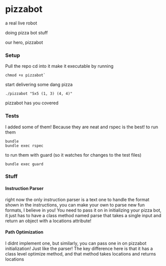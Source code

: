 # pizzabot
a real live robot

doing pizza bot stuff


our hero, pizzabot


### Setup
Pull the repo
cd into it
make it executable by running
```
chmod +x pizzabot`
```

start delivering some dang pizza 
```
./pizzabot "5x5 (1, 3) (4, 4)"
```


pizzabot has you covered

### Tests
I added some of them! Because they are neat and rspec is the best!
to run them

```
bundle
bundle exec rspec
```

to run them with guard (so it watches for changes to the test files)
```
bundle exec guard
```



### Stuff

#### Instruction Parser
right now the only instruction parser is a text one to handle the format shown
in the instructions, you can make your own to parse new fun formats, I believe in you! You need to pass it on in
initializing your pizza bot, it just has to have a class
method named parse that takes a single input and return an object with a locations attribute!


#### Path Optimization
I didnt implement one, but similarly, you can pass one in on pizzabot
initialization! Just like the parser! The key difference here is that it has a
class level optimize method, and that method takes locations and returns locations
